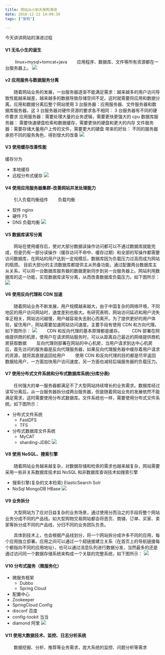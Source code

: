 ```yaml
---
title: 网站从小到大架构演进
date: 2018-12-22 14:09:39
tags: ["架构"]

---
```


今天讲讲网站的演进过程

<!--more-->

#### V1 无名小生的诞生

&emsp;&emsp; linux+mysql+tomcat+java
&emsp;&emsp;应用程序、数据库、文件等所有资源都在一台服务器上。
![](https://bj.bcebos.com/v1/alertcode-blog/网站从小到大架构演进/1.png)

#### v2 应用服务与数据服务分离

&emsp;&emsp;随着网站业务的发展，一台服务器逐渐不能满足需求：越来越多的用户访问导致性能越来越差，越来越多的数据导致存储空间不足。这时就需要将应用和数据分离。应用和数据分离后整个网站使用 3 台服务器：应用服务器、文件服务器和数据库服务器。这 3 台服务器对硬件资源的要求各不相同：
3 台服务器有不同的硬件要求
应用服务器：需要处理大量的业务逻辑，需要更快更强大的 cpu
数据库服务器： 需要快速硬盘检索和数据缓存，需要更快的硬盘和更大的内存
文件服务器：需要存储大量用户上传的文件，需要更大的硬盘
带来的好处： 不同的服务器承担不同的服务角色，得到很大的改善
![](https://bj.bcebos.com/v1/alertcode-blog/网站从小到大架构演进/2.png)

#### V3 使用缓存改善性能

缓存分为

- 本地缓存
- 远程分布式缓存
  ![](https://bj.bcebos.com/v1/alertcode-blog/网站从小到大架构演进/31.png)

#### V4 使用应用服务器集群-改善网站并发处理能力

&emsp;&emsp;引入负载均衡组件
&emsp;&emsp;负载均衡

- 软件 nginx
- 硬件 F5
- DNS 负载均衡
  ![](https://bj.bcebos.com/v1/alertcode-blog/网站从小到大架构演进/4.png)

#### V5 数据库读写分离

&emsp;&emsp;网站在使用缓存后，使对大部分数据读操作访问都可以不通过数据库就能完成，但是仍有一部分读操作（缓存访问不命中、缓存过期）和全部的写操作都需要访问数据库，在网站的用户达到一定规模后，数据库因为负载压力过高而成为网站的瓶颈。 目前大部分的主流数据库都提供主从热备功能，通过配置两台数据库主从关系，可以将一台数据库服务器的数据更新同步到另一台服务器上。网站利用数据库的这一功能，实现数据库读写分离，从而改善数据库负载压力。如下图所示：
![](https://bj.bcebos.com/v1/alertcode-blog/网站从小到大架构演进/5.png)

#### V6 使用反向代理和 CDN 加速

&emsp;&emsp;随着网站业务不断发展，用户规模越来越大，由于中国复杂的网络环境，不同地区的用户访问网站时，速度差别也极大。有研究表明，网站访问延迟和用户流失率正相关，网站访问越慢，用户越容易失去耐心而离开。为了提供更好的用户体验，留住用户，网站需要加速网站访问速度。主要手段有使用 CDN 和方向代理。如下图所示：
![](https://bj.bcebos.com/v1/alertcode-blog/网站从小到大架构演进/6.png)
&emsp;&emsp;CDN 和反向代理的基本原理都是缓存。
&emsp;&emsp;CDN 部署在网络提供商的机房，使用户在请求网站服务时，可以从距离自己最近的网络提供商机房获取数据
&emsp;&emsp;反向代理则部署在网站的中心机房，当用户请求到达中心机房后，首先访问的服务器是反向代理服务器，如果反向代理服务器中缓存着用户请求的资源，就将其直接返回给用户
&emsp;&emsp;使用 CDN 和反向代理的目的都是尽早返回数据给用户，一方面加快用户访问速度，另一方面也减轻后端服务器的负载压力。

#### V7 使用分布式文件系统和分布式数据库系统(分库分表)

&emsp;&emsp;任何强大的单一服务器都满足不了大型网站持续增长的业务需求。数据库经过读写分离后，从一台服务器拆分成两台服务器，但是随着网站业务的发展依然不能满足需求，这时需要使用分布式数据库。文件系统也一样，需要使用分布式文件系统。如下图所示：

- 分布式文件系统
  - FastDFS
  - TFS
- 分布式数据库文件系统
  - MyCAT
  - sharding-JDBC
    ![](https://bj.bcebos.com/v1/alertcode-blog/网站从小到大架构演进/7.png)

#### V8 使用 NoSQL、搜索引擎

&emsp;&emsp;随着网站业务越来越复杂，对数据存储和检索的需求也越来越复杂，网站需要采用一些非关系数据库技术如 NoSQL 和非数据库查询技术如搜索引擎

- 搜索引擎(复杂的文本检索) ElasticSearch Solr
- NoSql MongoDB HBase
  ![](https://bj.bcebos.com/v1/alertcode-blog/网站从小到大架构演进/8.png)

#### V9 业务拆分

&emsp;&emsp;大型网站为了应对日益复杂的业务场景，通过使用分而治之的手段将整个网站业务分成不同的产品线。如大型购物交易网站都会将首页、商铺、订单、买家、卖家等拆分成不同的产品线，分归不同的业务团队负责。

&emsp;&emsp;具体到技术上，也会根据产品线划分，将一个网站拆分成许多不同的应用，每个应用独立部署。应用之间可以通过一个超链接建立关系（在首页上的导航链接每个都指向不同的应用地址），也可以通过消息队列进行数据分发，当然最多的还是通过访问同一个数据存储系统来构成一个关联的完整系统，如下图所示：
![](https://bj.bcebos.com/v1/alertcode-blog/网站从小到大架构演进/9.png)

#### V10 分布式服务（微服务化）

- 微服务框架
  - Dubbo
  - Spring Cloud
- 配置中心
- Zookeeper
- SpringCloud Config
- disconf 百度
- config-tookit 当当
- diamond 阿里
  ![](https://bj.bcebos.com/v1/alertcode-blog/网站从小到大架构演进/10.png)

#### V11 使用大数据技术、监控、日志分析系统

&emsp;&emsp;数据挖掘、分析、推荐等业务需求，庞大系统的监控、问题分析等需求

